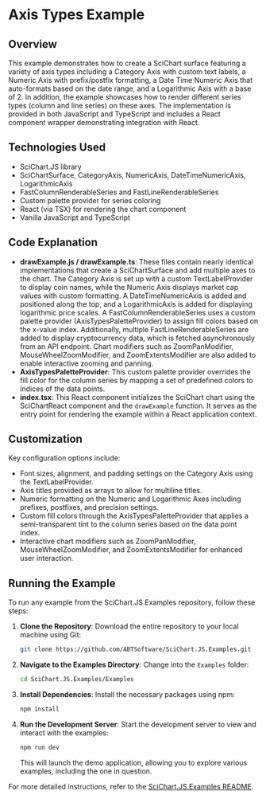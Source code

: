 # Axis Types Example

## Overview

This example demonstrates how to create a SciChart surface featuring a variety of axis types including a Category Axis with custom text labels, a Numeric Axis with prefix/postfix formatting, a Date Time Numeric Axis that auto-formats based on the date range, and a Logarithmic Axis with a base of 2. In addition, the example showcases how to render different series types (column and line series) on these axes. The implementation is provided in both JavaScript and TypeScript and includes a React component wrapper demonstrating integration with React.

## Technologies Used

-   SciChart.JS library
-   SciChartSurface, CategoryAxis, NumericAxis, DateTimeNumericAxis, LogarithmicAxis
-   FastColumnRenderableSeries and FastLineRenderableSeries
-   Custom palette provider for series coloring
-   React (via TSX) for rendering the chart component
-   Vanilla JavaScript and TypeScript

## Code Explanation

-   **drawExample.js / drawExample.ts**: These files contain nearly identical implementations that create a SciChartSurface and add multiple axes to the chart. The Category Axis is set up with a custom TextLabelProvider to display coin names, while the Numeric Axis displays market cap values with custom formatting. A DateTimeNumericAxis is added and positioned along the top, and a LogarithmicAxis is added for displaying logarithmic price scales. A FastColumnRenderableSeries uses a custom palette provider (AxisTypesPaletteProvider) to assign fill colors based on the x-value index. Additionally, multiple FastLineRenderableSeries are added to display cryptocurrency data, which is fetched asynchronously from an API endpoint. Chart modifiers such as ZoomPanModifier, MouseWheelZoomModifier, and ZoomExtentsModifier are also added to enable interactive zooming and panning.
-   **AxisTypesPaletteProvider**: This custom palette provider overrides the fill color for the column series by mapping a set of predefined colors to indices of the data points.
-   **index.tsx**: This React component initializes the SciChart chart using the SciChartReact component and the `drawExample` function. It serves as the entry point for rendering the example within a React application context.

## Customization

Key configuration options include:

-   Font sizes, alignment, and padding settings on the Category Axis using the TextLabelProvider.
-   Axis titles provided as arrays to allow for multiline titles.
-   Numeric formatting on the Numeric and Logarithmic Axes including prefixes, postfixes, and precision settings.
-   Custom fill colors through the AxisTypesPaletteProvider that applies a semi-transparent tint to the column series based on the data point index.
-   Interactive chart modifiers such as ZoomPanModifier, MouseWheelZoomModifier, and ZoomExtentsModifier for enhanced user interaction.

## Running the Example

To run any example from the SciChart.JS.Examples repository, follow these steps:

1. **Clone the Repository**: Download the entire repository to your local machine using Git:

    ```bash
    git clone https://github.com/ABTSoftware/SciChart.JS.Examples.git
    ```

2. **Navigate to the Examples Directory**: Change into the `Examples` folder:

    ```bash
    cd SciChart.JS.Examples/Examples
    ```

3. **Install Dependencies**: Install the necessary packages using npm:

    ```bash
    npm install
    ```

4. **Run the Development Server**: Start the development server to view and interact with the examples:

    ```bash
    npm run dev
    ```

    This will launch the demo application, allowing you to explore various examples, including the one in question.

For more detailed instructions, refer to the [SciChart.JS.Examples README](https://github.com/ABTSoftware/SciChart.JS.Examples/blob/master/README.md).
